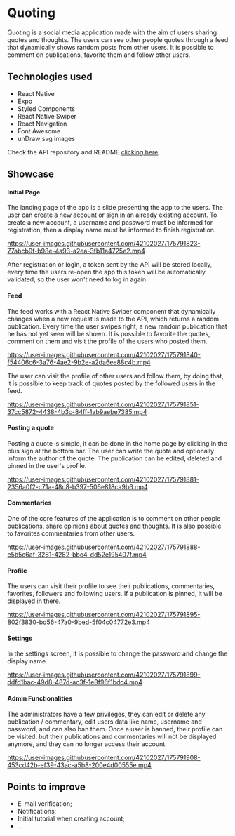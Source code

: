# Quoting

Quoting is a social media application made with the aim of users sharing quotes and thoughts. The users can see other people quotes through a feed that dynamically shows random posts from other users. It is possible to comment on publications, favorite them and follow other users.

## Technologies used

- React Native
- Expo
- Styled Components
- React Native Swiper
- React Navigation
- Font Awesome
- unDraw svg images

Check the API repository and README [clicking here](https://github.com/GabrielN11/quoting-api "clicking here").

## Showcase

#### Initial Page

The landing page of the app is a slide presenting the app to the users. The user can create a new account or sign in an already existing account.
To create a new account, a username and password must be informed for registration, then a display name must be informed to finish registration.

https://user-images.githubusercontent.com/42102027/175791823-77abcb9f-b98e-4a93-a2ea-3fb11a4725e2.mp4

After registration or login, a token sent by the API will be stored locally, every time the users re-open the app this token will be automatically validated, so the user won't need to log in again.

#### Feed

The feed works with a React Native Swiper component that dynamically changes when a new request is made to the API, which returns a random publication. Every time the user swipes right, a new random publication that he has not yet seen will be shown. It is possible to favorite the quotes, comment on them and visit the profile of the users who posted them.

https://user-images.githubusercontent.com/42102027/175791840-f54406c6-3a76-4ae2-9b2e-a2da6ee88c4b.mp4

The user can visit the profile of other users and follow them, by doing that, it is possible to keep track of quotes posted by the followed users in the feed.

https://user-images.githubusercontent.com/42102027/175791851-37cc5872-4438-4b3c-84ff-1ab9aebe7385.mp4

#### Posting a quote

Posting a quote is simple, it can be done in the home page by clicking in the plus sign at the bottom bar. The user can write the quote and optionally inform the author of the quote. The publication can be edited, deleted and pinned in the user's profile.

https://user-images.githubusercontent.com/42102027/175791881-2356a0f2-c71a-48c8-b397-506e818ca9b6.mp4

#### Commentaries

One of the core features of the application is to comment on other people publications, share opinions about quotes and thoughts. It is also possible to favorites commentaries from other users.

https://user-images.githubusercontent.com/42102027/175791888-e5b5c6af-3281-4282-bbe4-dd52e195407f.mp4

#### Profile

The users can visit their profile to see their publications, commentaries, favorites, followers and following users. If a publication is pinned, it will be displayed in there.

https://user-images.githubusercontent.com/42102027/175791895-802f3830-bd56-47a0-9bed-5f04c04772e3.mp4

#### Settings

In the settings screen, it is possible to change the password and change the display name.

https://user-images.githubusercontent.com/42102027/175791899-ddfd1bac-49d8-487d-ac3f-1e8f96f1bdc4.mp4

#### Admin Functionalities

The administrators have a few privileges, they can edit or delete any publication / commentary, edit users data like name, username and password, and can also ban them. Once a user is banned, their profile can be visited, but their publications and commentaries will not be displayed anymore, and they can no longer access their account.

https://user-images.githubusercontent.com/42102027/175791908-453cd42b-ef39-43ac-a5b8-200e4d00555e.mp4

## Points to improve

- E-mail verification;
- Notifications;
- Initial tutorial when creating account;
- ...


